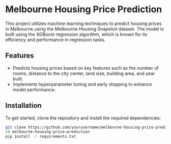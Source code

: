 # Melbourne Housing Price Prediction

This project utilizes machine learning techniques to predict housing prices in Melbourne using the Melbourne Housing Snapshot dataset. The model is built using the XGBoost regression algorithm, which is known for its efficiency and performance in regression tasks.

## Features

- Predicts housing prices based on key features such as the number of rooms, distance to the city center, land size, building area, and year built.
- Implements hyperparameter tuning and early stopping to enhance model performance.

## Installation

To get started, clone the repository and install the required dependencies:

```bash
git clone https://github.com/yourusername/melbourne-housing-price-prediction.git
cd melbourne-housing-price-prediction
pip install -r requirements.txt
